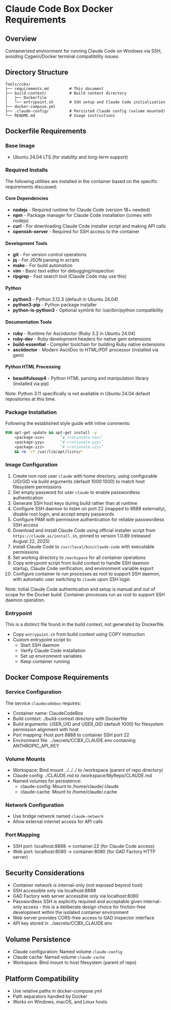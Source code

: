 # Claude Code Box Docker Requirements

## Overview
Containerized environment for running Claude Code on Windows via SSH, avoiding Cygwin/Docker terminal compatibility issues.

## Directory Structure
```
Tools/ccbx/
├── requirements.md         # This document
├── build-context/          # Build context directory
│   ├── Dockerfile
│   └── entrypoint.sh       # SSH setup and Claude Code initialization
├── docker-compose.yml
├── .claude-config/         # Persisted Claude config (volume mounted)
└── README.md               # Usage instructions
```

## Dockerfile Requirements

### Base Image
- Ubuntu 24.04 LTS (for stability and long-term support)

### Required Installs

The following utilities are installed in the container based on the specific requirements discussed:

#### Core Dependencies
- **nodejs** - Required runtime for Claude Code (version 18+ needed)
- **npm** - Package manager for Claude Code installation (comes with nodejs)
- **curl** - For downloading Claude Code installer script and making API calls
- **openssh-server** - Required for SSH access to the container

#### Development Tools
- **git** - For version control operations
- **jq** - For JSON parsing in scripts
- **make** - For build automation
- **vim** - Basic text editor for debugging/inspection
- **ripgrep** - Fast search tool (Claude Code may use this)

#### Python
- **python3** - Python 3.12.3 (default in Ubuntu 24.04)
- **python3-pip** - Python package installer
- **python-is-python3** - Optional symlink for /usr/bin/python compatibility

#### Documentation Tools
- **ruby** - Runtime for Asciidoctor (Ruby 3.2 in Ubuntu 24.04)
- **ruby-dev** - Ruby development headers for native gem extensions
- **build-essential** - Compiler toolchain for building Ruby native extensions
- **asciidoctor** - Modern AsciiDoc to HTML/PDF processor (installed via gem)

#### Python HTML Processing
- **beautifulsoup4** - Python HTML parsing and manipulation library (installed via pip)

Note: Python 3.11 specifically is not available in Ubuntu 24.04 default repositories at this time.

### Package Installation
Following the established style guide with inline comments:
```dockerfile
RUN apt-get update && apt-get install -y                                                 \
    «package-xxx»       `# «rationale-xxx»`                                              \
    «package-yyy»       `# «rationale-yyy»`                                              \
    «package-zzz»       `# «rationale-zzz»`                                              \
    && rm -rf /var/lib/apt/lists/*
```

### Image Configuration

1. Create non-root user `claude` with home directory, using configurable UID/GID via build arguments (default 1000:1000) to match host filesystem permissions
2. Set empty password for user `claude` to enable passwordless authentication
3. Generate SSH host keys during build rather than at runtime
4. Configure SSH daemon to listen on port 22 (mapped to 8888 externally), disable root login, and accept empty passwords
5. Configure PAM with permissive authentication for reliable passwordless SSH access
6. Download and install Claude Code using official installer script from `https://claude.ai/install.sh`, pinned to version 1.0.89 (released August 22, 2025)
7. Install Claude Code to `/usr/local/bin/claude-code` with executable permissions
8. Set working directory to `/workspace` for all container operations
10. Copy entrypoint script from build context to handle SSH daemon startup, Claude Code verification, and environment variable export
11. Configure container to run processes as root to support SSH daemon, with automatic user switching to `claude` upon SSH login

Note: Initial Claude Code authentication and setup is manual and out of scope for the Docker build. Container processes run as root to support SSH daemon operation.

### Entrypoint

This is a distinct file found in the build context, not generated by Dockerfile.

- Copy `entrypoint.sh` from build context using COPY instruction
- Custom entrypoint script to:
  - Start SSH daemon
  - Verify Claude Code installation
  - Set up environment variables
  - Keep container running

## Docker Compose Requirements

### Service Configuration
The service `claudecodebox` requires:
- Container name: ClaudeCodeBox
- Build context: ./build-context directory with Dockerfile
- Build arguments: USER_UID and USER_GID (default 1000) for filesystem permission alignment with host
- Port mapping: Host port 8888 to container SSH port 22
- Environment file: ../secrets/CCBX_CLAUDE.env containing ANTHROPIC_API_KEY

### Volume Mounts
- Workspace: Bind mount ../../../ to /workspace (parent of repo directory)
- Claude config: ./CLAUDE.md to /workspace/MyRepo/CLAUDE.md
- Named volumes for persistence:
  - claude-config: Mount to /home/claude/.claude
  - claude-cache: Mount to /home/claude/.cache

### Network Configuration
- Use bridge network named `claude-network`
- Allow external internet access for API calls

### Port Mapping
- SSH port: localhost:8888 → container:22 (for Claude Code access)
- Web port: localhost:8080 → container:8080 (for GAD Factory HTTP server)

## Security Considerations  
- Container network is internal-only (not exposed beyond host)
- SSH accessible only via localhost:8888
- GAD Factory web server accessible only via localhost:8080
- Passwordless SSH is explicitly required and acceptable given internal-only access - this is a deliberate design choice for friction-free development within the isolated container environment
- Web server provides CORS-free access to GAD Inspector interface
- API key stored in ../secrets/CCBX_CLAUDE.env

## Volume Persistence
- Claude configuration: Named volume `claude-config`
- Claude cache: Named volume `claude-cache`
- Workspace: Bind mount to host filesystem (parent of repo)

## Platform Compatibility
- Use relative paths in docker-compose.yml
- Path separators handled by Docker
- Works on Windows, macOS, and Linux hosts
